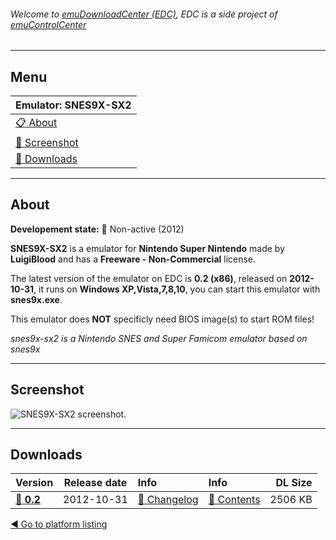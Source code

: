 ###### Welcome to [emuDownloadCenter (EDC)](https://github.com/PhoenixInteractiveNL/emuDownloadCenter/wiki/), EDC is a side project of [emuControlCenter](https://github.com/PhoenixInteractiveNL/emuControlCenter/wiki/)
***
## Menu
| **Emulator: SNES9X-SX2** |
|:---------|
| [:clipboard: About](#about) |
| [:sunrise: Screenshot](#screenshot) |
| [:floppy_disk: Downloads](#downloads) |
***
## About
**Developement state:** :red_circle: Non-active (2012)

**SNES9X-SX2** is a emulator for **Nintendo Super Nintendo** made by **LuigiBlood** and has a **Freeware - Non-Commercial** license.

The latest version of the emulator on EDC is **0.2 (x86)**, released on **2012-10-31**, it runs on **Windows XP,Vista,7,8,10**, you can start this emulator with **snes9x.exe**.

This emulator does **NOT** specificly need BIOS image(s) to start ROM files!

_snes9x-sx2 is a Nintendo SNES and Super Famicom emulator based on snes9x_
***
## Screenshot
![](https://raw.githubusercontent.com/PhoenixInteractiveNL/emuDownloadCenter/master/hooks/snes9xsx2/screen.jpg "SNES9X-SX2 screenshot.")
***
## Downloads
| Version  | Release date  | Info       | Info       | DL Size    |
|:---------|:-------------:|:-----------|:-----------|-----------:|
| [:floppy_disk: **0.2**](https://github.com/PhoenixInteractiveNL/edc-repo0005/raw/master/snes9xsx2/0.2.7z) | 2012-10-31 | [:page_facing_up: Changelog](https://github.com/PhoenixInteractiveNL/edc-repo0005/blob/master/snes9xsx2/0.2_changelog.txt) | [:mag_right: Contents](https://github.com/PhoenixInteractiveNL/edc-repo0005/blob/master/snes9xsx2/0.2_contents.txt) | 2506 KB |

[:arrow_backward: Go to platform listing](https://github.com/PhoenixInteractiveNL/emuDownloadCenter/wiki/EDC-Platform-List)
